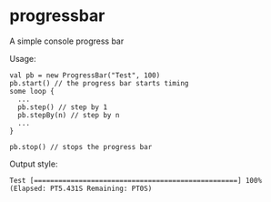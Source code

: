 # progressbar
A simple console progress bar

Usage:

```
val pb = new ProgressBar("Test", 100)
pb.start() // the progress bar starts timing
some loop {
  ...
  pb.step() // step by 1
  pb.stepBy(n) // step by n
  ...
}

pb.stop() // stops the progress bar
```

Output style:
```
Test [==================================================] 100% (Elapsed: PT5.431S Remaining: PT0S)
```
